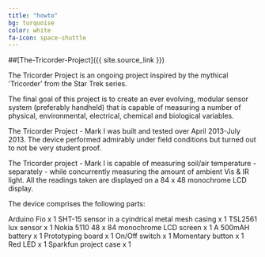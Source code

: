 ```yaml
---
title: "howto"
bg: turquoise
color: white
fa-icon: space-shuttle
---
```

##[The-Tricorder-Project]({{ site.source_link }})

The Tricorder Project is an ongoing project inspired by the mythical 'Tricorder' from the Star Trek series.

The final goal of this project is to create an ever evolving, modular sensor system (preferably handheld) that is capable of measuring a number of physical, environmental, electrical, chemical and biological variables.

The Tricorder Project - Mark I was built and tested over April 2013-July 2013. The device performed admirably under field conditions but turned out to not be very student proof.

The Tricorder project - Mark I is capable of measuring soil/air temperature - separately - while concurrently measuring the amount of ambient Vis & IR light. All the readings taken are displayed on a 84 x 48 monochrome LCD display.

The device comprises the following parts:

Arduino Fio x 1
SHT-15 sensor in a cyindrical metal mesh casing x 1
TSL2561 lux sensor x 1
Nokia 5110 48 x 84 monochrome LCD screen x 1
A 500mAH battery x 1
Prototyping board x 1
On/Off switch x 1
Momentary button x 1
Red LED x 1
Sparkfun project case x 1
